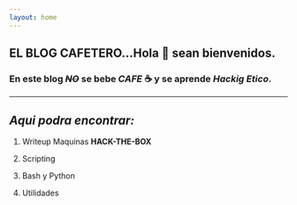 ```yaml
---
layout: home
---
```


## EL BLOG CAFETERO...Hola 👋  sean bienvenidos.
### En este blog ***~~NO~~*** se bebe ***CAFE*** ☕️  y se aprende ***Hackig Etico***.
--------------------------------------------------------

## *Aqui podra encontrar:*

1. Writeup Maquinas **HACK-THE-BOX** 

2. Scripting

3. Bash y Python

4. Utilidades


